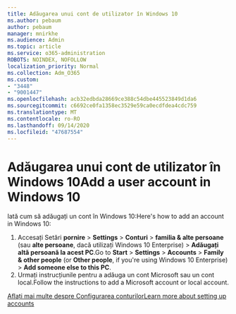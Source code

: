 ```yaml
---
title: Adăugarea unui cont de utilizator în Windows 10
ms.author: pebaum
author: pebaum
manager: mnirkhe
ms.audience: Admin
ms.topic: article
ms.service: o365-administration
ROBOTS: NOINDEX, NOFOLLOW
localization_priority: Normal
ms.collection: Adm_O365
ms.custom:
- "3448"
- "9001447"
ms.openlocfilehash: acb32edbda28669ce388c54dbe445523849d1da6
ms.sourcegitcommit: c6692ce0fa1358ec3529e59ca0ecdfdea4cdc759
ms.translationtype: MT
ms.contentlocale: ro-RO
ms.lasthandoff: 09/14/2020
ms.locfileid: "47687554"
---
```

# <a name="add-a-user-account-in-windows-10"></a><span data-ttu-id="3a92a-102">Adăugarea unui cont de utilizator în Windows 10</span><span class="sxs-lookup"><span data-stu-id="3a92a-102">Add a user account in Windows 10</span></span>

<span data-ttu-id="3a92a-103">Iată cum să adăugați un cont în Windows 10:</span><span class="sxs-lookup"><span data-stu-id="3a92a-103">Here's how to add an account in Windows 10:</span></span>

1. <span data-ttu-id="3a92a-104">Accesați Setări **pornire**  >  **Settings**  >  **Conturi**  >  **familia & alte persoane** (sau **alte persoane**, dacă utilizați Windows 10 Enterprise) > **Adăugați altă persoană la acest PC**.</span><span class="sxs-lookup"><span data-stu-id="3a92a-104">Go to **Start** > **Settings** > **Accounts** > **Family & other people** (or **Other people**, if you're using Windows 10 Enterprise) > **Add someone else to this PC**.</span></span>
2. <span data-ttu-id="3a92a-105">Urmați instrucțiunile pentru a adăuga un cont Microsoft sau un cont local.</span><span class="sxs-lookup"><span data-stu-id="3a92a-105">Follow the instructions to add a Microsoft account or local account.</span></span>

[<span data-ttu-id="3a92a-106">Aflați mai multe despre Configurarea conturilor</span><span class="sxs-lookup"><span data-stu-id="3a92a-106">Learn more about setting up accounts</span></span>](https://support.microsoft.com/help/17197/)